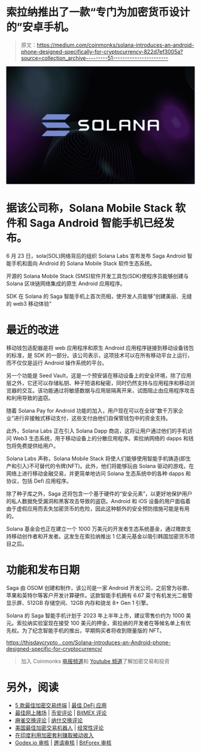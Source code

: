# 索拉纳推出了一款“专门为加密货币设计的”安卓手机。

> 原文：<https://medium.com/coinmonks/solana-introduces-an-android-phone-designed-specifically-for-cryptocurrency-822d7ef3005a?source=collection_archive---------51----------------------->

![](img/7b7911dc64743f5a58184597df98b537.png)

# 据该公司称，Solana Mobile Stack 软件和 Saga Android 智能手机已经发布。

6 月 23 日，sola(SOL)网络背后的组织 Solana Labs 宣布发布 Saga Android 智能手机和面向 Android 的 Solana Mobile Stack 软件生态系统。

开源的 Solana Mobile Stack (SMS)软件开发工具包(SDK)使程序员能够创建与 Solana 区块链网络集成的原生 Android 应用程序。

SDK 在 Solana 的 Saga 智能手机上首次亮相，使开发人员能够“创建美丽、无缝的 web3 移动体验”

# 最近的改进

移动钱包适配器是将 web 应用程序和原生 Android 应用程序链接到移动设备钱包的标准，是 SDK 的一部分。该公司表示，这项技术可以在所有移动平台上运行，而不仅仅是运行 Android 操作系统的平台。

另一个功能是 Seed Vault，这是一个预安装在移动设备上的安全环境，除了应用层之外，它还可以存储私钥、种子短语和秘密，同时仍然支持与应用程序和移动浏览器的交互。该功能通过将敏感数据与应用层隔离开来，试图阻止由应用程序攻击和利用导致的盗窃。

随着 Solana Pay for Android 功能的加入，用户现在可以在全球“数千万家企业”进行非接触式移动支付，这些支付由他们自保管钱包中的资金支持。

此外，Solana Labs 正在引入 Solana Dapp 商店，这将让用户通过他们的手机访问 Web3 生态系统，用于移动设备上的分散应用程序。索拉纳网络的 dapps 和钱包将免费提供给用户。

Solana Labs 声称，Solana Mobile Stack 将使人们能够使用智能手机铸造(即生产和引入)不可替代的令牌(NFT)。此外，他们将能够玩由 Solana 驱动的游戏，在网络上进行移动金融交易，并更简单地访问 Solana 生态系统中的各种 dapps 和协议，包括 Defi 应用程序。

除了种子库之外，Saga 还将包含一个基于硬件的“安全元素”，以更好地保护用户的私人数据免受漏洞和黑客攻击导致的盗窃。Android 和 iOS 设备的用户面临着由于虚假应用而丢失加密货币的危险，因此这种额外的安全预防措施可能是有用的。

Solana 基金会也正在建立一个 1000 万美元的开发者生态系统基金，通过赠款支持移动创作者和开发者。这发生在索拉纳推出 1 亿美元基金以吸引韩国加密货币项目之后。

# 功能和发布日期

Saga 由 OSOM 创建和制作，该公司是一家 Android 开发公司，之前曾为谷歌、苹果和英特尔等客户开发计算硬件。这款智能手机拥有 6.67 英寸有机发光二极管显示屏、512GB 存储空间、12GB 内存和骁龙 8+ Gen 1 引擎。

Solana 的 Saga 智能手机计划于 2023 年上半年上市，建议零售价约为 1000 美元。索拉纳实验室现在接受 100 美元的押金，索拉纳的开发者在等候名单上有优先权。为了纪念智能手机的推出，早期购买者将收到限量版的 NFT。

[https://thisdaycrypto . com/Solana-introduces-an-Android-phone-designed-specific-for-cryptocurrency/](https://thisdaycrypto.com/solana-introduces-an-android-phone-designed-specifically-for-cryptocurrency/)

> 加入 Coinmonks [电报频道](https://t.me/coincodecap)和 [Youtube 频道](https://www.youtube.com/c/coinmonks/videos)了解加密交易和投资

# 另外，阅读

*   [5 款最佳加密交易终端](https://coincodecap.com/crypto-trading-terminals) | [最佳 DeFi 应用](https://coincodecap.com/best-defi-apps)
*   [最佳网上赌场](https://coincodecap.com/best-online-casinos) | [币安评论](/coinmonks/binance-review-ee10d3bf3b6e) | [BitMEX 评论](https://coincodecap.com/bitmex-review)
*   [麻雀交换评论](https://coincodecap.com/sparrow-exchange-review) | [纳什交换评论](https://coincodecap.com/nash-exchange-review)
*   [美国最佳加密交易机器人](https://coincodecap.com/crypto-trading-bots-in-the-us) | [经常性评论](https://coincodecap.com/changelly-review)
*   [在印度利用加密套利赚取被动收入](https://coincodecap.com/crypto-arbitrage-in-india)
*   [Godex.io 审核](/coinmonks/godex-io-review-7366086519fb) | [邀请审核](/coinmonks/invity-review-70f3030c0502) | [BitForex 审核](https://coincodecap.com/bitforex-review)